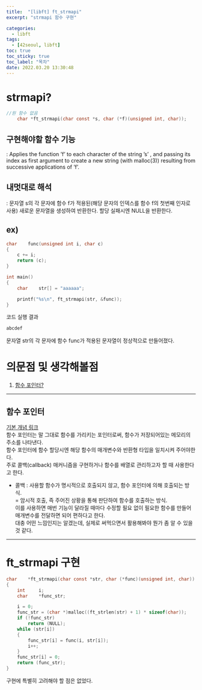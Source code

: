 ```yaml
---
title:  "[libft] ft_strmapi"
excerpt: "strmapi 함수 구현"

categories:
  - libft
tags:
  - [42seoul, libft]
toc: true
toc_sticky: true
toc_label: "목차"
date: 2022.03.20 13:30:48
---
```


# strmapi?

```c
//원 함수 없음
    char *ft_strmapi(char const *s, char (*f)(unsigned int, char));
```

## 구현해야할 함수 기능    
:  Applies the function ’f’ to each character of the string ’s’ , and passing its index as first argument to create a new string (with malloc(3)) resulting from successive applications of ’f’.    

## 내멋대로 해석    
:  문자열 s의 각 문자에 함수 f가 적용된(해당 문자의 인덱스를 함수 f의 첫번째 인자로 사용) 새로운 문자열을 생성하여 반환한다. 할당 실패시엔 NULL을 반환한다.    

## ex)    
```c
char	func(unsigned int i, char c)
{
	c += i;
	return (c);
}

int	main()
{
	char	str[] = "aaaaaa";

	printf("%s\n", ft_strmapi(str, &func));
}

```
코드 실행 결과
```c
abcdef
```
문자열 str의 각 문자에 함수 func가 적용된 문자열이 정상적으로 만들어졌다.    

# 의문점 및 생각해볼점    
1. [함수 포인터?](#함수-포인터)    

***

## 함수 포인터
[기본 개념 링크](https://norux.me/8)    
함수 포인터는 말 그대로 함수를 가리키는 포인터로써, 함수가 저장되어있는 메모리의 주소를 나타낸다.    
함수 포인터에 함수 할당시엔 해당 함수의 매개변수와 반환형 타입을 일치시켜 주어야한다.    
주로 콜백(callback) 매커니즘을 구현하거나 함수를 배열로 관리하고자 할 때 사용한다고 한다.
* 콜백 : 사용할 함수가 명시적으로 호출되지 않고, 함수 포인터에 의해 호출되는 방식.    
= 암시적 호출, 즉 주어진 상황을 통해 판단하여 함수를 호출하는 방식.    
이를 사용하면 매번 기능이 달라질 때마다 수정할 필요 없이 필요한 함수를 만들어 매개변수를 전달하면 되어 편하다고 한다.    
대충 어떤 느낌인지는 알겠는데, 실제로 써먹으면서 활용해봐야 뭔가 좀 알 수 있을 것 같다.    


***

# ft_strmapi 구현

```c
char	*ft_strmapi(char const *str, char (*func)(unsigned int, char))
{
	int		i;
	char	*func_str;

	i = 0;
	func_str = (char *)malloc((ft_strlen(str) + 1) * sizeof(char));
	if (!func_str)
		return (NULL);
	while (str[i])
	{
		func_str[i] = func(i, str[i]);
		i++;
	}
	func_str[i] = 0;
	return (func_str);
}

```
구현에 특별히 고려해야 할 점은 없었다.    


